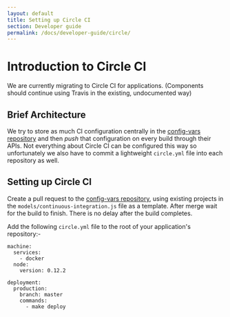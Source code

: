 ```yaml
---
layout: default
title: Setting up Circle CI
section: Developer guide
permalink: /docs/developer-guide/circle/
---
```


# Introduction to Circle CI

We are currently migrating to Circle CI for applications.  (Components should continue using Travis in the existing, undocumented way)

## Brief Architecture

We try to store as much CI configuration centrally in the [config-vars repository](http://git.svc.ft.com:8080/projects/NEXTPRIVATE/repos/config-vars/browse) and then *push* that configuration on every build through their APIs.  Not everything about Circle CI can be configured this way so unfortunately we also have to commit a lightweight `circle.yml` file into each repository as well.

## Setting up Circle CI

Create a pull request to the [config-vars repository](http://git.svc.ft.com:8080/projects/NEXTPRIVATE/repos/config-vars/browse), using existing projects in the `models/continuous-integration.js` file as a template.  After merge wait for the build to finish.  There is no delay after the build completes.

Add the following `circle.yml` file to the root of your application's repository:-

	machine:
	  services:
	    - docker
	  node:
	    version: 0.12.2

	deployment:
	  production:
	    branch: master
	    commands:
	      - make deploy

